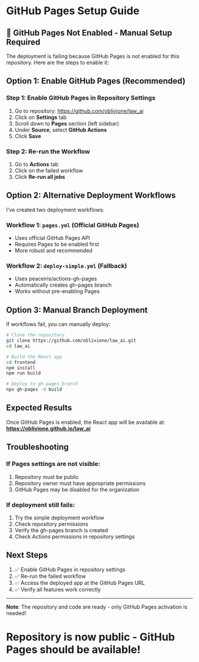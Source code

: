 # GitHub Pages Setup Guide

## 🚨 GitHub Pages Not Enabled - Manual Setup Required

The deployment is failing because GitHub Pages is not enabled for this repository. Here are the steps to enable it:

## Option 1: Enable GitHub Pages (Recommended)

### Step 1: Enable GitHub Pages in Repository Settings
1. Go to repository: https://github.com/oblivione/law_ai
2. Click on **Settings** tab
3. Scroll down to **Pages** section (left sidebar)
4. Under **Source**, select **GitHub Actions**
5. Click **Save**

### Step 2: Re-run the Workflow
1. Go to **Actions** tab
2. Click on the failed workflow
3. Click **Re-run all jobs**

## Option 2: Alternative Deployment Workflows

I've created two deployment workflows:

### Workflow 1: `pages.yml` (Official GitHub Pages)
- Uses official GitHub Pages API
- Requires Pages to be enabled first
- More robust and recommended

### Workflow 2: `deploy-simple.yml` (Fallback)
- Uses peaceiris/actions-gh-pages
- Automatically creates gh-pages branch
- Works without pre-enabling Pages

## Option 3: Manual Branch Deployment

If workflows fail, you can manually deploy:

```bash
# Clone the repository
git clone https://github.com/oblivione/law_ai.git
cd law_ai

# Build the React app
cd frontend
npm install
npm run build

# Deploy to gh-pages branch
npx gh-pages -d build
```

## Expected Results

Once GitHub Pages is enabled, the React app will be available at:
**https://oblivione.github.io/law_ai**

## Troubleshooting

### If Pages settings are not visible:
1. Repository must be public
2. Repository owner must have appropriate permissions
3. GitHub Pages may be disabled for the organization

### If deployment still fails:
1. Try the simple deployment workflow
2. Check repository permissions
3. Verify the gh-pages branch is created
4. Check Actions permissions in repository settings

## Next Steps

1. ✅ Enable GitHub Pages in repository settings
2. ✅ Re-run the failed workflow
3. ✅ Access the deployed app at the GitHub Pages URL
4. ✅ Verify all features work correctly

---

**Note**: The repository and code are ready - only GitHub Pages activation is needed!
# Repository is now public - GitHub Pages should be available!
